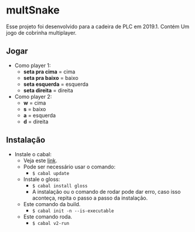 # multSnake

Esse projeto foi desenvolvido para a cadeira de PLC em 2019.1.
Contém Um jogo de cobrinha multiplayer.

## Jogar

- Como player 1: 
    - **seta pra cima** = cima
    - **seta pra baixo** = baixo
    - **seta esquerda** = esquerda
    - **seta direita** = direita
- Como player 2: 
    - **w** = cima
    - **s** = baixo
    - **a** = esquerda
    - **d** = direita

## Instalação

- Instale o cabal:
    - Veja este [link](https://www.haskell.org/cabal/).
    - Pode ser necessário usar o comando:
        - `$ cabal update`
    - Instale o gloss:
        - `$ cabal install gloss`
        - A instalação ou o comando de rodar pode dar erro, caso isso aconteça, repita o passo a passo da instalação.
    - Este comando da build. 
        - `$ cabal init -n --is-executable`
    - Este comando roda.
        - `$ cabal v2-run`

